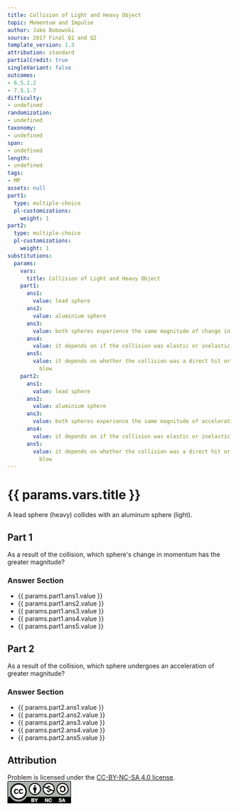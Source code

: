 ```yaml
---
title: Collision of Light and Heavy Object
topic: Momentum and Impulse
author: Jake Bobowski
source: 2017 Final Q1 and Q2
template_version: 1.3
attribution: standard
partialCredit: true
singleVariant: false
outcomes:
- 6.5.1.2
- 7.5.1.7
difficulty:
- undefined
randomization:
- undefined
taxonomy:
- undefined
span:
- undefined
length:
- undefined
tags:
- MP
assets: null
part1:
  type: multiple-choice
  pl-customizations:
    weight: 1
part2:
  type: multiple-choice
  pl-customizations:
    weight: 1
substitutions:
  params:
    vars:
      title: Collision of Light and Heavy Object
    part1:
      ans1:
        value: lead sphere
      ans2:
        value: aluminium sphere
      ans3:
        value: both spheres experience the same magnitude of change in momentum
      ans4:
        value: it depends on if the collision was elastic or inelastic
      ans5:
        value: it depends on whether the collision was a direct hit or a glancing
          blow
    part2:
      ans1:
        value: lead sphere
      ans2:
        value: aluminium sphere
      ans3:
        value: both spheres experience the same magnitude of acceleration
      ans4:
        value: it depends on if the collision was elastic or inelastic
      ans5:
        value: it depends on whether the collision was a direct hit or a glancing
          blow
---
```

# {{ params.vars.title }}
A lead sphere (heavy) collides with an aluminum sphere (light).

## Part 1

As a result of the collision, which sphere's change in momentum has the greater magnitude?

### Answer Section

- {{ params.part1.ans1.value }}
- {{ params.part1.ans2.value }}
- {{ params.part1.ans3.value }}
- {{ params.part1.ans4.value }}
- {{ params.part1.ans5.value }}

## Part 2

As a result of the collision, which sphere undergoes an acceleration of greater magnitude?

### Answer Section

- {{ params.part2.ans1.value }}
- {{ params.part2.ans2.value }}
- {{ params.part2.ans3.value }}
- {{ params.part2.ans4.value }}
- {{ params.part2.ans5.value }}

## Attribution

Problem is licensed under the [CC-BY-NC-SA 4.0 license](https://creativecommons.org/licenses/by-nc-sa/4.0/).<br> ![The Creative Commons 4.0 license requiring attribution-BY, non-commercial-NC, and share-alike-SA license.](https://raw.githubusercontent.com/firasm/bits/master/by-nc-sa.png)